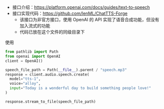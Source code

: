 - 接口介绍：https://platform.openai.com/docs/guides/text-to-speech
- 接口实现代码：https://github.com/lenML/ChatTTS-Forge
  - 该接口为非官方接口，使用 OpenAI 的 API 实现了语音合成功能，但没有加入流式的功能
  - 代码已放在这个文件的同级目录下

使用
```python
from pathlib import Path
from openai import OpenAI
client = OpenAI()

speech_file_path = Path(__file__).parent / "speech.mp3"
response = client.audio.speech.create(
  model="tts-1",
  voice="alloy",
  input="Today is a wonderful day to build something people love!"
)

response.stream_to_file(speech_file_path)
```
